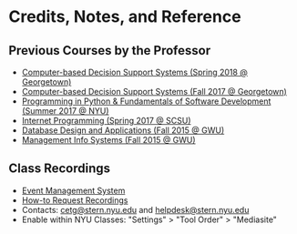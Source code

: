 # Credits, Notes, and Reference

## Previous Courses by the Professor

+ [Computer-based Decision Support Systems (Spring 2018 @ Georgetown)](https://github.com/prof-rossetti/georgetown-opim-557-201803)
+ [Computer-based Decision Support Systems (Fall 2017 @ Georgetown)](https://github.com/prof-rossetti/georgetown-opim-557-201710)
+ [Programming in Python & Fundamentals of Software Development (Summer 2017 @ NYU)](https://github.com/prof-rossetti/nyu-info-2335-201706/)
+ [Internet Programming (Spring 2017 @ SCSU)](https://github.com/prof-rossetti/southernct-csc-443-201701)
+ [Database Design and Applications (Fall 2015 @ GWU)](https://github.com/prof-rossetti/gwu-istm-4121-10-201509)
+ [Management Info Systems (Fall 2015 @ GWU)](https://github.com/prof-rossetti/gwu-badm-2301-11-201509)

## Class Recordings

  + [Event Management System](https://virtualems.stern.nyu.edu/)
  + [How-to Request Recordings](http://www.nyu.edu/servicelink/KB0013493)
  + Contacts: cetg@stern.nyu.edu and helpdesk@stern.nyu.edu
  + Enable within NYU Classes: "Settings" > "Tool Order" > "Mediasite"

